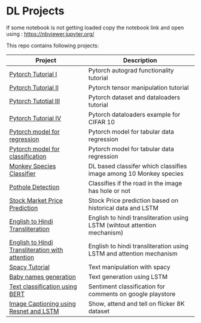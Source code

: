 # DL Projects 
 If some notebook is not getting loaded  copy the notebook link and open using : https://nbviewer.jupyter.org/


This repo contains following projects:

Project | Description 
--------|-------------
[Pytorch Tutorial I](https://github.com/SPThole/DL-Projects/blob/master/Introductory/Autograd_pytrch.ipynb) | Pytorch autograd functionality tutorial
[Pytorch Tutorial II](https://github.com/SPThole/DL-Projects/blob/master/Introductory/Playing_around_with_torchTensors.ipynb) | Pytorch tensor manipulation tutorial
[Pytorch Tutotial III](https://github.com/SPThole/DL-Projects/blob/master/Introductory/Dataloaders.ipynb) | Pytorch dataset and dataloaders tutorial
[Pytorch Tutorial IV](https://github.com/SPThole/DL-Projects/blob/master/Image/CIFAR10_pytrch.ipynb) | Pytorch dataloaders example for CIFAR 10
[Pytorch model for regression](https://github.com/SPThole/DL-Projects/blob/master/Tabular/pytorch_reg.ipynb) | Pytorch model for tabular data regression
[Pytorch model for classification](https://github.com/SPThole/DL-Projects/blob/master/Tabular/pytorch_reg.ipynb) | Pytorch model for tabular data regression
[Monkey Species Classifier](https://github.com/SPThole/DL-Projects/blob/master/Image/pytorch_img_clf.ipynb) | DL based classifer which classifies image among 10 Monkey species
[Pothole Detection](https://github.com/SPThole/DL-Projects/blob/master/Image/pytorch_img_clf_pothole_detection.ipynb) | Classifies if the road in the image has hole or not
[Stock Market Price Prediction](https://github.com/SPThole/DL-Projects/blob/master/Sequential/share_price_predictions_LSTM.ipynb) | Stock Price prediction based on historical data and LSTM
[English to Hindi Transliteration](https://github.com/SPThole/DL-Projects/blob/master/Sequential/Eng_Hindi_transliteration.ipynb) | English to hindi transliteration using LSTM (wihtout attention mechanism)
[English to Hindi Transliteration with attention](https://github.com/SPThole/DL-Projects/blob/master/Sequential/Eng_Hindi_transliteration_attention_up.ipynb)| English to hindi transliteration using LSTM and attention mechanism
[Spacy Tutorial](https://github.com/SPThole/DL-Projects/blob/master/Text/spacy_tutorial.ipynb) | Text manipulation with spacy
[Baby names generation](https://github.com/SPThole/DL-Projects/blob/master/Text/lstm_name_generator.ipynb) | Text generation using LSTM
[Text classification using BERT](https://github.com/SPThole/DL-Projects/blob/master/Text/text_classification_pytorch_BERT.ipynb) | Sentiment classification for comments on google playstore
[Image Captioning using Resnet and LSTM](https://github.com/SPThole/DL-Projects/blob/master/Image%20Captioning/Image_Captioning_with_resnet_LSTM_with_attention.ipynb) | Show, attend and tell on flicker 8K dataset

